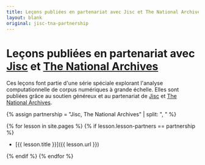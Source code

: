 ```yaml
---
title: Leçons publiées en partenariat avec Jisc et The National Archives
layout: blank
original: jisc-tna-partnership
---
```


# Leçons publiées en partenariat avec [Jisc](https://www.jisc.ac.uk/) et [The National Archives](https://www.nationalarchives.gov.uk/)

<!-- Partnership blurb -->
Ces leçons font partie d'une série spéciale explorant l'analyse computationnelle de corpus numériques à grande échelle. Elles sont publiées grâce au soutien généreux et au partenariat de [Jisc](https://www.jisc.ac.uk/) et [The National Archives](https://www.nationalarchives.gov.uk/). 

<!-- Defines an array to find the lessons that are part of the partnership -->
{% assign partnership = "Jisc, The National Archives" | split: ", " %}

<!-- Loops through the lessons to find the ones that are part of the partnership -->
{% for lesson in site.pages %}
{% if lesson.lesson-partners == partnership %}

- [{{ lesson.title }}]({{ lesson.url }})

{% endif %}
{% endfor %}
